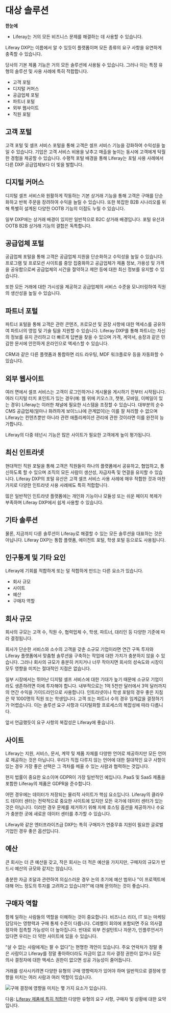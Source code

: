 # 대상 솔루션

**한눈에**

* Liferay는 거의 모든 비즈니스 문제를 해결하는 데 사용할 수 있습니다.

Liferay DXP는 이름에서 알 수 있듯이 플랫폼이며 모든 종류의 요구 사항을 유연하게 충족할 수 있습니다.

당사의 기본 제품 기능은 거의 모든 솔루션에 사용될 수 있습니다. 그러나 이는 특정 유형의 솔루션 및 사용 사례에 특히 적합합니다.

* 고객 포털
* 디지털 커머스
* 공급업체 포털
* 파트너 포털
* 외부 웹사이트
* 직원 포털

## 고객 포털

고객 포털 및 셀프 서비스 포털을 통해 고객은 셀프 서비스 기능을 강화하여 수익성을 높일 수 있습니다. 기업은 고객 서비스 비용을 낮추고 매출을 높이는 동시에 고객에게 탁월한 경험을 제공할 수 있습니다. 수평적 포털 배경을 통해 Liferay는 포털 사용 사례에서 다른 DXP 공급업체보다 더 빛을 발합니다.

## 디지털 커머스

디지털 셀프 서비스와 원활하게 작동하는 기본 상거래 기능을 통해 고객은 구매를 단순화하고 반복 주문을 장려하여 수익을 늘릴 수 있습니다. 또한 복잡한 B2B 시나리오를 위해 특별히 설계된 다양한 OOTB 기능의 이점도 누릴 수 있습니다.

일부 DXP에는 상거래 배경이 있지만 일반적으로 B2C 상거래 배경입니다. 포털 유산과 OOTB B2B 상거래 기능의 결합은 독특합니다.

## 공급업체 포털

공급업체 포털을 통해 고객은 공급업체 지원을 단순화하고 수익성을 높일 수 있습니다. 프로그램 및 프로모션 사이트를 중앙 집중화하고 공급업체가 제품 정보, 가용성 및 가격을 공유함으로써 공급업체의 시간을 절약하고 제안 등에 대한 최신 정보를 유지할 수 있습니다.

또한 모든 거래에 대한 가시성을 제공하고 공급업체의 서비스 수준을 모니터링하여 직원의 생산성을 높일 수 있습니다.

## 파트너 포털

파트너 포털을 통해 고객은 관련 콘텐츠, 프로모션 및 권장 사항에 대한 액세스를 공유하여 파트너의 영업 및 기술 팀을 지원할 수 있습니다. Liferay DXP를 통해 파트너는 자신의 정보를 유지 관리하고 더 빠르게 답변을 찾을 수 있으며 가격, 계약서, 송장과 같은 민감한 문서에 안전하게 온라인으로 액세스할 수 있습니다.

CRM과 같은 다른 플랫폼과 통합하면 리드 라우팅, MDF 워크플로우 등을 자동화할 수 있습니다.

## 외부 웹사이트

여러 면에서 셀프 서비스는 고객이 로그인하거나 게시물을 게시하기 전부터 시작됩니다. 여러 디지털 터치 포인트가 있는 경우(예: 웹 위에 키오스크, 챗봇, 모바일, 이메일이 있는 경우) Liferay는 이러한 채널에 필요한 시스템을 조정할 수 있습니다. 대부분의 순수 CMS 공급업체(얼마나 화려하게 보이느냐에 관계없이)는 이를 잘 처리할 수 없으며 Liferay는 컨텐츠뿐만 아니라 관련 애플리케이션 관리에 관한 것이라면 이를 완전히 능가합니다.

Liferay의 다중 테넌시 기능은 많은 사이트가 필요한 고객에게 높이 평가됩니다.

## 최신 인트라넷

현대적인 직원 포털을 통해 고객은 직원들이 하나의 플랫폼에서 공유하고, 협업하고, 통신하도록 할 수 있으며 조직의 모든 사람이 생산성, 자급자족 및 연결을 유지할 수 있습니다. Liferay DXP의 포털 유산은 고객 셀프 서비스 사용 사례에 매우 적합한 것과 마찬가지로 다양한 인트라넷 사용 사례에도 특히 적합합니다.

많은 일반적인 인트라넷 플랫폼에는 개인화 기능이나 모듈성 또는 쉬운 페이지 복제가 부족하며 Liferay DXP에서 쉽게 사용할 수 있습니다.

## 기타 솔루션

물론, 지금까지 다룬 솔루션이 Liferay로 해결할 수 있는 모든 솔루션을 대표하는 것은 아닙니다. Liferay DXP는 통합 플랫폼, 에이전트 포털, 학생 포털 등으로도 사용됩니다.

## 인구통계 및 기타 요인

Liferay에 기회를 적합하게 또는 덜 적합하게 만드는 다른 요소가 있습니다.

* 회사 규모
* 사이트
* 예산
* 구매자 역할

## 회사 규모

회사의 규모는 고객 수, 직원 수, 협력업체 수, 학생, 파트너, 대리인 등 다양한 기준에 따라 결정됩니다.

회사가 단순한 서비스와 소수의 고객을 갖춘 소규모 기업이라면 연간 구독 투자와 Liferay 플랫폼에서 맞춤형 솔루션을 구축하는 작업에 대한 가치가 충분하지 않을 수 있습니다. 그러나 회사의 규모가 충분히 커지거나 너무 작아지면 회사의 성숙도와 시장이 모두 영향을 미치는 절대적인 지점은 없습니다.

일부 시장에서는 뛰어난 디지털 셀프 서비스에 대한 기대가 높기 때문에 소규모 기업이라도 생존하려면 이에 투자해야 합니다. 내부적으로는 1억 5천만 달러에서 3억 달러까지의 연간 수익을 가이드라인으로 사용합니다. 인트라넷이나 학생 포털의 경우 좋은 지침은 약 1000명의 직원 또는 학생입니다. 고객 또는 파트너 수의 경우 임계값을 결정하기가 어렵습니다. 이는 솔루션 요구 사항과 디지털화할 프로세스의 복잡성에 따라 다릅니다.

앞서 언급했듯이 요구 사항의 복잡성은 Liferay에 좋습니다.

## 사이트

Liferay는 지원, 서비스, 문서, 계약 및 제품 자체를 다양한 언어로 제공하지만 모든 언어로 제공하는 것은 아닙니다. 우리가 직접 다루지 않는 언어에 대한 절대적인 요구 사항이 있는 경우 가장 좋은 선택은 그 격차를 메울 수 있는 사람과 협력하는 것입니다.

현지 법률이 중요한 요소이며 GDPR이 가장 일반적인 예입니다. PaaS 및 SaaS 제품을 포함한 Liferay의 제품은 GDPR을 준수합니다.

어떤 경우에는 데이터가 저장되는 물리적 사이트가 핵심 요소입니다. Liferay의 클라우드 데이터 센터는 전략적으로 중요한 사이트에 있지만 모든 국가에 데이터 센터가 있는 것은 아닙니다. 이러한 경우 문제를 제거하기 위해 자체 호스팅 옵션을 제공하거나 수요가 충분한 곳에 새로운 데이터 센터를 추가할 수 있습니다.

Liferay와 같은 엔터프라이즈급 DXP는 특히 구매자가 연중무휴 지원이 필요한 글로벌 기업인 경우 좋은 옵션입니다.

## 예산

큰 회사는 더 큰 예산을 갖고, 작은 회사는 더 적은 예산을 가지지만, 구매자의 규모가 반드시 예산의 규모와 같지는 않습니다.

충분한 자금 조달과 관련하여 의심스러운 경우 논의 초기에 예산 범위나 "이 프로젝트에 대해 어느 정도의 투자를 고려하고 있습니까?"에 대해 문의하는 것이 좋습니다.

## 구매자 역할

함께 일하는 사람들의 역할을 이해하는 것이 중요합니다.  비즈니스 리더, IT 또는 마케팅 담당자는 영향력과 구매 통제 수준이 다릅니다. C레벨이 회의에 포함되면 주요 의사결정자와 접촉할 가능성이 더 높아집니다. 반대로 외부 컨설턴트나 자문가, 인플루언서가 있다면 우리는 더 약한 사이트에 있을 수 있습니다.

“살 수 없는 사람에게는 팔 수 없다”는 현명한 격언이 있습니다. 주요 연락처가 정말 좋은 사람이고 Liferay를 정말 좋아하더라도 자금이 없고 의사 결정 권한이 없거나 모든 의사 결정자에 대한 액세스 권한이 없으면 성공 가능성이 줄어듭니다.

거래를 성사시키려면 다양한 유형의 구매 영향력자가 있어야 하며 일반적으로 결정에 영향을 미치는 여러 사람과 여러 역할이 있습니다.

![구매 결정에 영향을 미치는 몇 가지 요소가 있습니다.](./target-solutions/images/01.png)

다음: [Liferay 제품에 특히 적합한](./strengths-and-red-flags.md) 다양한 유형의 요구 사항, 구매자 및 상황에 대한 요약입니다.
